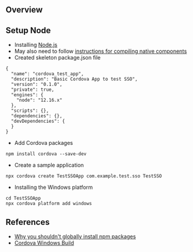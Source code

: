 ## Overview

## Setup Node

* Installing [Node.js](https://nodejs.org/en/)
* May also need to follow [instructions for compiling native components](https://github.com/nodejs/node-gyp#on-windows)
* Created skeleton package.json file

```
{
  "name": "cordova_test_app",
  "description": "Basic Cordova App to test SSO",
  "version": "0.1.0",
  "private": true,
  "engines": {
    "node": "12.16.x"
  },
  "scripts": {},
  "dependencies": {},
  "devDependencies": {
  }
}
```

* Add Cordova packages

```
npm install cordova --save-dev
```

* Create a sample application

```
npx cordova create TestSSOApp com.example.test.sso TestSSO
```

* Installing the Windows platform

```
cd TestSSOApp
npx cordova platform add windows
```



## References

* [Why you shouldn't globally install npm packages](https://medium.com/@rajeshnaroth/never-do-npm-global-install-1201c44334bf)
* [Cordova Windows Build](https://cordova.apache.org/docs/en/latest/guide/platforms/windows/index.html#requirements-and-support)